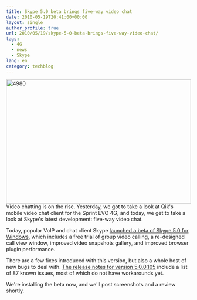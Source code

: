 ```yaml
---
title: Skype 5.0 beta brings five-way video chat
date: 2010-05-19T20:41:00+00:00
layout: single
author_profile: true
url: 2010/05/19/skype-5-0-beta-brings-five-way-video-chat/
tags:
  - 4G
  - news
  - Skype
lang: en
category: techblog
---
```

[<img title="4980" border="0" alt="4980" src="http://lh3.ggpht.com/_vaUVXcmC3OI/S_RF4FZ2bmI/AAAAAAAACQM/V1hZ3W0qUYs/4980_thumb%5B2%5D.jpg?imgmax=800" width="504" height="338" />](http://lh4.ggpht.com/_vaUVXcmC3OI/S_RF1ez6u2I/AAAAAAAACQI/0AyW504TUIk/s1600-h/4980%5B4%5D.jpg) Video chatting is on the rise. Yesterday, we got to take a look at Qik's mobile video chat client for the Sprint EVO 4G, and today, we get to take a look at Skype's latest development: five-way video chat. 

Today, popular VoIP and chat client Skype [launched a beta of Skype 5.0 for Windows](http://www.skype.com/intl/en-us/get-skype/on-your-computer/windows/beta/), which includes a free trial of group video calling, a re-designed call view window, improved video snapshots gallery, and improved browser plugin performance. 

There are a few fixes introduced with this version, but also a whole host of new bugs to deal with. [The release notes for version 5.0.0.105](http://blogs.skype.com/garage/2010/05/skype_50_beta_1_for_windows.html) include a list of 87 known issues, most of which do not have workarounds yet. 

We're installing the beta now, and we'll post screenshots and a review shortly.